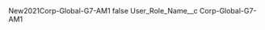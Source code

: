 <?xml version="1.0" encoding="UTF-8"?>
<CustomMetadata xmlns="http://soap.sforce.com/2006/04/metadata" xmlns:xsi="http://www.w3.org/2001/XMLSchema-instance" xmlns:xsd="http://www.w3.org/2001/XMLSchema">
    <label>New2021Corp-Global-G7-AM1</label>
    <protected>false</protected>
    <values>
        <field>User_Role_Name__c</field>
        <value xsi:type="xsd:string">Corp-Global-G7-AM1</value>
    </values>
</CustomMetadata>

